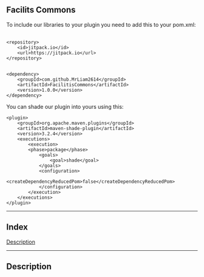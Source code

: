 ## Facilits Commons

To include our libraries to your plugin you need to add this to your pom.xml:
<br><br>
````
<repository>
    <id>jitpack.io</id>
    <url>https://jitpack.io</url>
</repository>


<dependency>
    <groupId>com.github.MrLiam2614</groupId>
    <artifactId>FacilitisCommons</artifactId>
    <version>1.0.0</version>
</dependency>
````
You can shade our plugin into yours using this:
````
<plugin>
    <groupId>org.apache.maven.plugins</groupId>
    <artifactId>maven-shade-plugin</artifactId>
    <version>3.2.4</version>
    <executions>
        <execution>
        <phase>package</phase>
            <goals>
                <goal>shade</goal>
            </goals>
            <configuration>
                <createDependencyReducedPom>false</createDependencyReducedPom>
            </configuration>
        </execution>
    </executions>
</plugin>
````

<hr>

## Index

<a href="#description">Description</a><br>

<hr>

<div id="description">

## Description
</div>
